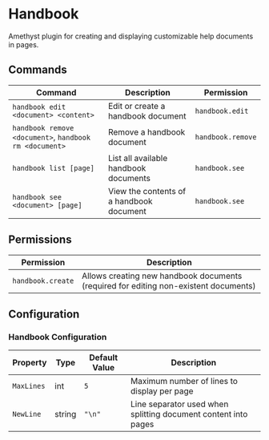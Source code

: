 # Handbook
Amethyst plugin for creating and displaying customizable help documents in pages.

## Commands
| Command | Description | Permission |
|----------------------------------------------|----------------------------------------------|---------------------------|
| `handbook edit <document> <content>` | Edit or create a handbook document | `handbook.edit` |
| `handbook remove <document>`, `handbook rm <document>` | Remove a handbook document | `handbook.remove` |
| `handbook list [page]` | List all available handbook documents | `handbook.see` |
| `handbook see <document> [page]` | View the contents of a handbook document | `handbook.see` |

## Permissions
| Permission | Description |
|------------------------|--------------------------------------------------|
| `handbook.create` | Allows creating new handbook documents (required for editing non-existent documents) |

## Configuration
### Handbook Configuration
| Property | Type | Default Value | Description |
|----------------|-----------|---------------|-----------------------------------------------------|
| `MaxLines` | int | `5` | Maximum number of lines to display per page |
| `NewLine` | string | `"\n"` | Line separator used when splitting document content into pages |